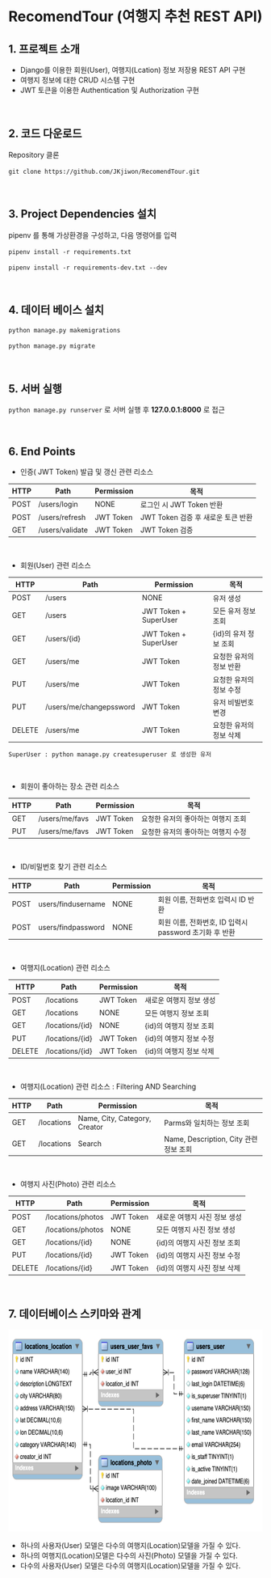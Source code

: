 # RecomendTour (여행지 추천 REST API)
## 1. 프로젝트 소개
* Django를 이용한 회원(User), 여행지(Lcation) 정보 저장용 REST API 구현
* 여행지 정보에 대한 CRUD 시스템 구현
* JWT 토큰을 이용한 Authentication 및 Authorization 구현

<br>

## 2. 코드 다운로드
Repository 클론

`git clone https://github.com/JKjiwon/RecomendTour.git`

<br>

## 3. Project Dependencies 설치

pipenv 를 통해 가상환경을 구성하고, 다음 명령어를 입력

`pipenv install -r requirements.txt`

`pipenv install -r requirements-dev.txt --dev`

<br>

## 4. 데이터 베이스 설치

`python manage.py makemigrations`

`python manage.py migrate`

<br>

## 5. 서버 실행
`python manage.py runserver` 로 서버 실행 후 **127.0.0.1:8000** 로 접근

<br>

## 6. End Points
* 인증( JWT Token) 발급 및 갱신 관련 리소스

|HTTP|Path|Permission|목적|
|---|---|---|---|
|POST|/users/login|NONE|로그인 시  JWT Token 반환|
|POST|/users/refresh|JWT Token|JWT Token 검증 후 새로운 토큰 반환|
|GET|/users/validate|JWT Token|JWT Token 검증|

<br>

* 회원(User) 관련 리소스

|HTTP|Path|Permission|목적|
|---|---|---|---|
|POST|/users|NONE|유저 생성|
|GET|/users|JWT Token + SuperUser|모든 유저 정보 조회|
|GET|/users/{id}|JWT Token + SuperUser|{id}의 유저 정보 조회|
|GET|/users/me|JWT Token|요청한 유저의 정보 반환|
|PUT|/users/me|JWT Token|요청한 유저의 정보 수정|
|PUT|/users/me/changepssword|JWT Token|유저 비빌번호 변경
|DELETE|/users/me|JWT Token|요청한 유저의 정보 삭제|

`SuperUser : python manage.py createsuperuser 로 생성한 유저`

<br>

* 회원이 좋아하는 장소 관련 리소스

|HTTP|Path|Permission|목적|
|---|---|---|---|
|GET|/users/me/favs|JWT Token|요청한 유저의 좋아하는 여행지 조회|
|PUT|/users/me/favs|JWT Token|요청한 유저의 좋아하는 여행지 수정|

<br>

* ID/비밀번호 찾기 관련 리소스

|HTTP|Path|Permission|목적|
|---|---|---|---|
|POST|users/findusername|NONE|회원 이름, 전화번호 입력시 ID 반환|
|POST|users/findpassword|NONE|회원 이름, 전화번호, ID 입력시 password 초기화 후 반환|

<br>

* 여행지(Location) 관련 리소스

|HTTP|Path|Permission|목적|
|---|---|---|---|
|POST|/locations|JWT Token|새로운 여행지 정보 생성|
|GET|/locations|NONE|모든 여행지 정보 조회|
|GET|/locations/{id}|NONE|{id}의 여행지 정보 조회|
|PUT|/locations/{id}|JWT Token|{id}의 여행지 정보 수정|
|DELETE|/locations/{id}|JWT Token|{id}의 여행지 정보 삭제|

<br>

* 여행지(Location) 관련 리소스 : Filtering AND Searching

|HTTP|Path|Permission|목적|
|---|---|---|---|
|GET|/locations|Name, City, Category, Creator|Parms와 일치하는 정보 조회|
|GET|/locations|Search|Name, Description, City 관련 정보 조회|

<br>

* 여행지 사진(Photo) 관련 리소스

|HTTP|Path|Permission|목적|
|---|---|---|---|
|POST|/locations/photos|JWT Token|새로운 여행지 사진 정보 생성|
|GET|/locations/photos|NONE|모든 여행지 사진 정보 생성|
|GET|/locations/{id}|NONE|{id}의 여행지 사진 정보 조회|
|PUT|/locations/{id}|JWT Token|{id}의 여행지 사진 정보 수정|
|DELETE|/locations/{id}|JWT Token|{id}의 여행지 사진 정보 삭제|

<br>

## 7. 데이터베이스 스키마와 관계

<img src="database_schema.png" height="400">

* 하나의 사용자(User) 모델은 다수의 여행지(Location)모델을 가질 수 있다.
* 하나의 여행지(Location)모델은 다수의 사진(Photo) 모델을 가질 수 있다.
* 다수의 사용자(User) 모델은 다수의 여행지(Location)모델을 가질 수 있다.


